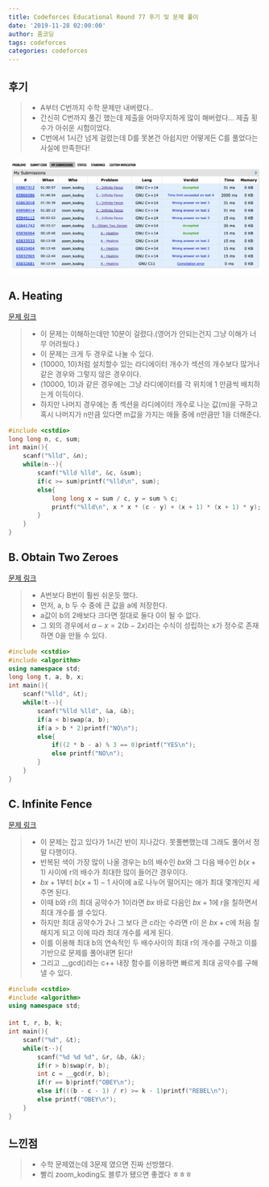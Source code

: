 ```yaml
---
title: Codeforces Educational Round 77 후기 및 문제 풀이
date: '2019-11-28 02:00:00'
author: 줌코딩
tags: codeforces
categories: codeforces
---
```


## 후기

>* A부터 C번까지 수학 문제만 내버렸다..
>* 간신히 C번까지 풀긴 했는데 제출을 어마무지하게 많이 해버렸다... 제출 횟수가 아쉬운 시험이었다.
>* C번에서 1시간 넘게 걸렸는데 D를 못본건 아쉽지만 어떻게든 C를 풀었다는 사실에 만족한다!

![사진](./codeforces-77.png)

## A. Heating

[문제 링크](https://codeforces.com/contest/1260/problem/A)

>* 이 문제는 이해하는데만 10분이 걸렸다.(영어가 안되는건지 그냥 이해가 너무 어려웠다.)
>* 이 문제는 크게 두 경우로 나눌 수 있다.
>* (10000, 10)처럼 설치할수 있는 라디에이터 개수가 섹션의 개수보다 많거나 같은 경우와 그렇지 않은 경우이다.
>* (10000, 10)과 같은 경우에는 그냥 라디에이터를 각 위치에 1 만큼씩 배치하는게 이득이다.
>* 하지만 나머지 경우에는 총 섹션을 라디에이터 개수로 나눈 값(m)을 구하고혹시 나머지가 n만큼 있다면 m값을 가지는 애들 중에 n만큼만 1을 더해준다.

```cpp
#include <cstdio>
long long n, c, sum;
int main(){
    scanf("%lld", &n);
    while(n--){
        scanf("%lld %lld", &c, &sum);
        if(c >= sum)printf("%lld\n", sum);
        else{
            long long x = sum / c, y = sum % c;
            printf("%lld\n", x * x * (c - y) + (x + 1) * (x + 1) * y); 
        }
    }
}
```

## B. Obtain Two Zeroes

[문제 링크](https://codeforces.com/contest/1260/problem/B)

>* A번보다 B번이 훨씬 쉬운듯 했다.
>* 먼저, a, b 두 수 중에 큰 값을 a에 저장한다.
>* a값이 b의 2배보다 크다면 절대로 둘다 0이 될 수 없다.
>* 그 외의 경우에서 $a - x = 2(b - 2x)$라는 수식이 성립하는 x가 정수로 존재하면 0을 만들 수 있다.

```cpp
#include <cstdio>
#include <algorithm>
using namespace std;
long long t, a, b, x;
int main(){
    scanf("%lld", &t);
    while(t--){
        scanf("%lld %lld", &a, &b);
        if(a < b)swap(a, b);
        if(a > b * 2)printf("NO\n");
        else{
            if((2 * b - a) % 3 == 0)printf("YES\n");
            else printf("NO\n");
        }
    }
}
```

## C. Infinite Fence

[문제 링크](https://codeforces.com/contest/1260/problem/C)

>* 이 문제는 잡고 있다가 1시간 반이 지나갔다. 못풀뻔했는데 그래도 풀어서 정말 다행이다.
>* 반복된 색이 가장 많이 나올 경우는 b의 배수인 $bx$와 그 다음 배수인 $b(x+1)$ 사이에 r의 배수가 최대한 많이 들어간 경우이다.
>* $bx + 1$부터 $b(x + 1) - 1$ 사이에 a로 나누어 떨어지는 애가 최대 몇개인지 세주면 된다.
>* 이때 b와 r의 최대 공약수가 1이라면 $bx$ 바로 다음인 $bx + 1$에 r을 칠하면서 최대 개수를 셀 수있다.
>* 하지만 최대 공약수가 2나 그 보다 큰 c라는 수라면 r이 은 $bx + c$에 처음 칠해지게 되고 이에 따라 최대 개수를 세게 된다.
>* 이를 이용해 최대 b의 연속적인 두 배수사이의 최대 r의 개수를 구하고 이를 기반으로 문제를 풀어내면 된다!
>* 그리고 __gcd()라는 c++ 내장 함수를 이용하면 빠르게 최대 공약수를 구해낼 수 있다.

```cpp
#include <cstdio>
#include <algorithm>
using namespace std;

int t, r, b, k;
int main(){
    scanf("%d", &t);
    while(t--){
        scanf("%d %d %d", &r, &b, &k);
        if(r > b)swap(r, b);
        int c = __gcd(r, b);
        if(r == b)printf("OBEY\n");
        else if(((b - c - 1) / r) >= k - 1)printf("REBEL\n");
        else printf("OBEY\n");
    }
}
```

## 느낀점

>* 수학 문제였는데 3문제 였으면 진짜 선방했다.
>* 빨리 zoom_koding도 블루가 됐으면 좋겠다 ㅎㅎㅎ